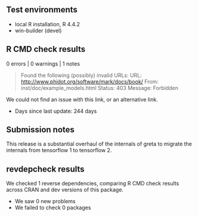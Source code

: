 ## Test environments
* local R installation, R 4.4.2
* win-builder (devel)

## R CMD check results

0 errors | 0 warnings | 1 notes

> Found the following (possibly) invalid URLs:
  URL: http://www.phidot.org/software/mark/docs/book/
    From: inst/doc/example_models.html
    Status: 403
    Message: Forbidden
    
We could not find an issue with this link, or an alternative link.

* Days since last update: 244 days

## Submission notes

This release is a substantial overhaul of the internals of greta to migrate the internals from tensorflow 1 to tensorflow 2.

## revdepcheck results

We checked 1 reverse dependencies, comparing R CMD check results across CRAN and dev versions of this package.

 * We saw 0 new problems
 * We failed to check 0 packages

